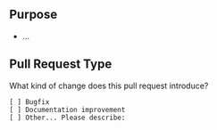 ## Purpose
<!-- Describe the purpose of the change you are proposing. What problem does it solve or functionality does it add? -->
- ...

## Pull Request Type

What kind of change does this pull request introduce?
<!-- To check the type that applies to this PR, add an "X". -->
```
[ ] Bugfix
[ ] Documentation improvement
[ ] Other... Please describe:
```
